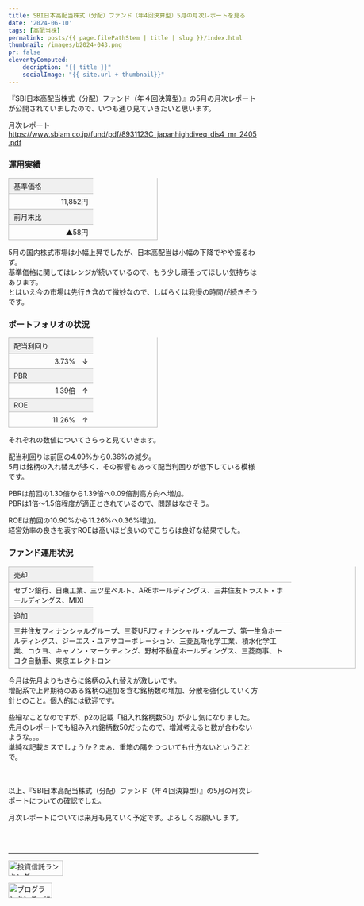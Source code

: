 ```yaml
---
title: SBI日本高配当株式（分配）ファンド（年4回決算型）5月の月次レポートを見る
date: '2024-06-10'
tags: [高配当株]
permalink: posts/{{ page.filePathStem | title | slug }}/index.html
thumbnail: /images/b2024-043.png
pr: false
eleventyComputed:
    decription: "{{ title }}"
    socialImage: "{{ site.url + thumbnail}}"
---
```


『SBI日本高配当株式（分配）ファンド（年４回決算型）』の5月の月次レポートが公開されていましたので、いつも通り見ていきたいと思います。


月次レポート
<a href="https://www.sbiam.co.jp/fund/pdf/8931123C_japanhighdiveq_dis4_mr_2405.pdf">https://www.sbiam.co.jp/fund/pdf/8931123C_japanhighdiveq_dis4_mr_2405.pdf</a>


### 運用実績

<div class="table-col2">
    <div>基準価格</div><div>11,852円</div>
    <div>前月末比</div><div>▲58円</div>
</div>

5月の国内株式市場は小幅上昇でしたが、日本高配当は小幅の下降でやや振るわず。<br/>
基準価格に関してはレンジが続いているので、もう少し頑張ってほしい気持ちはあります。<br/>
とはいえ今の市場は先行き含めて微妙なので、しばらくは我慢の時間が続きそうです。

### ポートフォリオの状況

<div class="table-col2">
    <div>配当利回り</div><div>3.73%　↓</div>
    <div>PBR</div><div>1.39倍　↑</div>
    <div>ROE</div><div>11.26%　↑</div>
</div>

それぞれの数値についてさらっと見ていきます。

配当利回りは前回の4.09%から0.36%の減少。<br/>
5月は銘柄の入れ替えが多く、その影響もあって配当利回りが低下している模様です。

PBRは前回の1.30倍から1.39倍へ0.09倍割高方向へ増加。<br/>
PBRは1倍～1.5倍程度が適正とされているので、問題はなさそう。

ROEは前回の10.90%から11.26%へ0.36%増加。<br/>
経営効率の良さを表すROEは高いほど良いのでこちらは良好な結果でした。


### ファンド運用状況

<div class="table-col2 fund-op">
    <div>売却</div><div>セブン銀行、日東工業、三ツ星ベルト、AREホールディングス、三井住友トラスト・ホールディングス、MIXI</div>
    <div>追加</div><div>三井住友フィナンシャルグループ、三菱UFJフィナンシャル・グループ、第一生命ホールディングス、ジーエス・ユアサコーポレーション、三菱瓦斯化学工業、積水化学工業、コクヨ、キャノン・マーケティング、野村不動産ホールディングス、三菱商事、トヨタ自動車、東京エレクトロン</div>
</div>

今月は先月よりもさらに銘柄の入れ替えが激しいです。<br/>
増配系で上昇期待のある銘柄の追加を含む銘柄数の増加、分散を強化していく方針とのこと。個人的には歓迎です。<br/>

些細なことなのですが、p2の記載「組入れ銘柄数50」が少し気になりました。<br/>
先月のレポートでも組み入れ銘柄数50だったので、増減考えると数が合わないような。。。<br/>
単純な記載ミスでしょうか？まぁ、重箱の隅をつついても仕方ないということで。


<br/>
<br/>
以上、『SBI日本高配当株式（分配）ファンド（年４回決算型）』の5月の月次レポートについての確認でした。

月次レポートについては来月も見ていく予定です。よろしくお願いします。

<br/>
<br/>
<hr/>




<a href="https://blog.with2.net/link/?id=2111205&cid=2009" title="投資信託ランキング"><img alt="投資信託ランキング" width="110" height="31" src="https://blog.with2.net/img/banner/c/banner_1/br_c_2009_1.gif"></a>

<a href="https://blogmura.com/ranking/in?p_cid=11188911" target="_blank"><img src="https://b.blogmura.com/88_31.gif" width="88" height="31" border="0" alt="ブログランキング・にほんブログ村へ" /></a>


<style>
    .table-col2 {
        display: flex;
        flex-wrap: wrap;
        border-style: solid;
        border-width: 0 1px 1px 0;
        border-color: #bbb;
        margin-top: 1rem;
        width: 300px;
    }
    .table-col2 div {
        border-style: solid;
        border-width: 1px 0 0 1px;
        border-color: #bbb;
        padding: 5px 10px;
    }
    .table-col2 div:nth-child(odd) {
        width: 150px;
        background: #f0f0f0;
    }
    .table-col2 div:nth-child(even) {
        width: calc(100% - 150px);
        text-align: right;
    }
    .table-col2.fund-op {
        width: 700px;
    }
    .table-col2.fund-op div {
        text-align: left;
    }    
</style>
